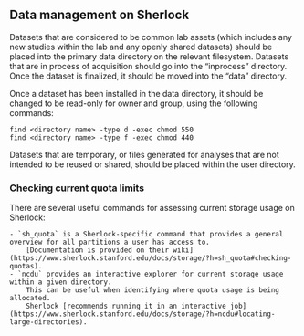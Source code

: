 ## Data management on Sherlock

Datasets that are considered to be common lab assets (which includes any new studies within the lab and any openly shared datasets) should be placed into the primary data directory on the relevant filesystem.
Datasets that are in process of acquisition should go into the “inprocess” directory.
Once the dataset is finalized, it should be moved into the “data” directory.

Once a dataset has been installed in the data directory, it should be changed to be read-only for owner and group, using the following commands:

```
find <directory name> -type d -exec chmod 550
find <directory name> -type f -exec chmod 440
```

Datasets that are temporary, or files generated for analyses that are not intended to be reused or shared, should be placed within the user directory.

### Checking current quota limits

There are several useful commands for assessing current storage usage on Sherlock:

    - `sh_quota` is a Sherlock-specific command that provides a general overview for all partitions a user has access to.
        [Documentation is provided on their wiki](https://www.sherlock.stanford.edu/docs/storage/?h=sh_quota#checking-quotas).
    - `ncdu` provides an interactive explorer for current storage usage within a given directory.
        This can be useful when identifying where quota usage is being allocated. 
        Sherlock [recommends running it in an interactive job](https://www.sherlock.stanford.edu/docs/storage/?h=ncdu#locating-large-directories). 
